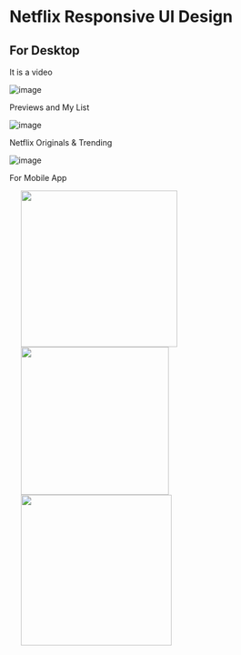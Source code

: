 # Netflix Responsive UI Design

## For Desktop

It is a video

![image](https://user-images.githubusercontent.com/63926513/205639349-20698812-1aa2-4edc-bbc5-0203791a5a15.png) 

Previews and My List

![image](https://user-images.githubusercontent.com/63926513/205640073-e1613d71-9d31-4791-9743-e65f9bf0a6a6.png)

Netflix Originals & Trending

![image](https://user-images.githubusercontent.com/63926513/205640088-d99c1d8f-69cc-424a-abe2-982859eab4aa.png)

For Mobile App

<img src="https://user-images.githubusercontent.com/63926513/205640867-aeb2a37c-c530-45ef-8e85-09cce61c035b.png" width="275" hspace="20"/> <img src="https://user-images.githubusercontent.com/63926513/205640874-894c337b-9ad4-42b3-b1fc-d898aef44bf9.png" width="260" hspace="20"/>  <img src="https://user-images.githubusercontent.com/63926513/205640962-a9637cec-5472-470f-b378-4384b3df525a.png" width="265" hspace="20"/>
